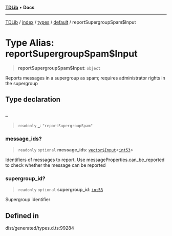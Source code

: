 [**TDLib**](../../../../../../README.md) • **Docs**

***

[TDLib](../../../../../../modules.md) / [index](../../../../../README.md) / [types](../../../README.md) / [default](../README.md) / reportSupergroupSpam$Input

# Type Alias: reportSupergroupSpam$Input

> **reportSupergroupSpam$Input**: `object`

Reports messages in a supergroup as spam; requires administrator rights in the supergroup

## Type declaration

### \_

> `readonly` **\_**: `"reportSupergroupSpam"`

### message\_ids?

> `readonly` `optional` **message\_ids**: [`vector$Input`](vector$Input.md)\<[`int53`](int53.md)\>

Identifiers of messages to report. Use messageProperties.can_be_reported to check whether the message can be reported

### supergroup\_id?

> `readonly` `optional` **supergroup\_id**: [`int53`](int53.md)

Supergroup identifier

## Defined in

dist/generated/types.d.ts:99284

